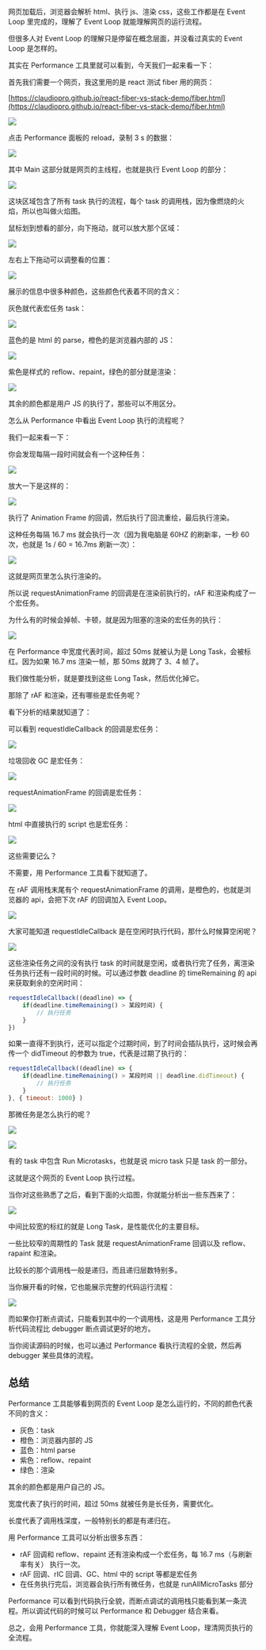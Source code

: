 网页加载后，浏览器会解析 html、执行 js、渲染 css，这些工作都是在 Event Loop 里完成的，理解了 Event Loop 就能理解网页的运行流程。

但很多人对 Event Loop 的理解只是停留在概念层面，并没看过真实的 Event Loop 是怎样的。

其实在 Performance 工具里就可以看到，今天我们一起来看一下：

首先我们需要一个网页，我这里用的是 react 测试 fiber 用的网页：

[https://claudiopro.github.io/react-fiber-vs-stack-demo/fiber.html](https://claudiopro.github.io/react-fiber-vs-stack-demo/fiber.html)

![](https://p6-juejin.byteimg.com/tos-cn-i-k3u1fbpfcp/7ee7f9b4ad1a4137a03a671bc5ba58e0~tplv-k3u1fbpfcp-watermark.image?)

点击 Performance 面板的 reload，录制 3 s 的数据：

![](https://p3-juejin.byteimg.com/tos-cn-i-k3u1fbpfcp/7c630e46f2624dfbb55db80b6be87e18~tplv-k3u1fbpfcp-watermark.image?)

其中 Main 这部分就是网页的主线程，也就是执行 Event Loop 的部分：

![](https://p9-juejin.byteimg.com/tos-cn-i-k3u1fbpfcp/5b96063054014c39b6d7ffa9a4fb1f40~tplv-k3u1fbpfcp-watermark.image?)

这块区域包含了所有 task 执行的流程，每个 task 的调用栈，因为像燃烧的火焰，所以也叫做火焰图。

鼠标划到想看的部分，向下拖动，就可以放大那个区域：

![](https://p9-juejin.byteimg.com/tos-cn-i-k3u1fbpfcp/7ea97e5cde004853a68315aab07c4fea~tplv-k3u1fbpfcp-watermark.image?)

左右上下拖动可以调整看的位置：

![](https://p3-juejin.byteimg.com/tos-cn-i-k3u1fbpfcp/919cad7201574741a798522e4c6eeceb~tplv-k3u1fbpfcp-watermark.image?)

展示的信息中很多种颜色，这些颜色代表着不同的含义：

灰色就代表宏任务 task：

![](https://p9-juejin.byteimg.com/tos-cn-i-k3u1fbpfcp/43f8048aba374c4da4935c3e6b91fcdf~tplv-k3u1fbpfcp-watermark.image?)

蓝色的是 html 的 parse，橙色的是浏览器内部的 JS：

![](https://p6-juejin.byteimg.com/tos-cn-i-k3u1fbpfcp/6203a905499a41c09d81bb207c8512f4~tplv-k3u1fbpfcp-watermark.image?)

紫色是样式的 reflow、repaint，绿色的部分就是渲染：

![](https://p6-juejin.byteimg.com/tos-cn-i-k3u1fbpfcp/adb88bbc108149c4aae9eba7c5d91c05~tplv-k3u1fbpfcp-watermark.image?)

其余的颜色都是用户 JS 的执行了，那些可以不用区分。

怎么从 Performance 中看出 Event Loop 执行的流程呢？

我们一起来看一下：

你会发现每隔一段时间就会有一个这种任务：

![](https://p9-juejin.byteimg.com/tos-cn-i-k3u1fbpfcp/b43e85e13beb454ea64bfbc2f166e1e9~tplv-k3u1fbpfcp-watermark.image?)

放大一下是这样的：

![](https://p3-juejin.byteimg.com/tos-cn-i-k3u1fbpfcp/fcbe336bab2b4b52909646dd6f8747e6~tplv-k3u1fbpfcp-watermark.image?)

执行了 Animation Frame 的回调，然后执行了回流重绘，最后执行渲染。

这种任务每隔 16.7 ms 就会执行一次（因为我电脑是 60HZ 的刷新率，一秒 60 次，也就是 1s / 60 = 16.7ms 刷新一次）：

![](https://p3-juejin.byteimg.com/tos-cn-i-k3u1fbpfcp/98e4df9c04394642b706ad7f5ab4c03a~tplv-k3u1fbpfcp-watermark.image?)

这就是网页里怎么执行渲染的。

所以说 requestAnimationFrame 的回调是在渲染前执行的，rAF 和渲染构成了一个宏任务。

为什么有的时候会掉帧、卡顿，就是因为阻塞的渲染的宏任务的执行：

![](https://p6-juejin.byteimg.com/tos-cn-i-k3u1fbpfcp/18ef87c912a7450aaafa6f45e8fdff04~tplv-k3u1fbpfcp-watermark.image?)

在 Performance 中宽度代表时间，超过 50ms 就被认为是 Long Task，会被标红。因为如果 16.7 ms 渲染一帧，那 50ms 就跨了 3、4 帧了。

我们做性能分析，就是要找到这些 Long Task，然后优化掉它。

那除了 rAF 和渲染，还有哪些是宏任务呢？

看下分析的结果就知道了：

可以看到 requestIdleCallback 的回调是宏任务：

![](https://p9-juejin.byteimg.com/tos-cn-i-k3u1fbpfcp/8bb1171ed9254660bbd109f11247287d~tplv-k3u1fbpfcp-watermark.image?)

垃圾回收 GC 是宏任务：

![](https://p6-juejin.byteimg.com/tos-cn-i-k3u1fbpfcp/a6fcd11ac5294fa3b8f3112866e24728~tplv-k3u1fbpfcp-watermark.image?)

requestAnimationFrame 的回调是宏任务：

![](https://p9-juejin.byteimg.com/tos-cn-i-k3u1fbpfcp/3eb80e69e6e646c5936fe75feec8bdd8~tplv-k3u1fbpfcp-watermark.image?)

html 中直接执行的 script 也是宏任务：

![](https://p6-juejin.byteimg.com/tos-cn-i-k3u1fbpfcp/4f638039cdf64311bade36a48ec547b0~tplv-k3u1fbpfcp-watermark.image?)

这些需要记么？

不需要，用 Performance 工具看下就知道了。

在 rAF 调用栈末尾有个 requestAnimationFrame 的调用，是橙色的，也就是浏览器的 api，会把下次 rAF 的回调加入 Event Loop。

![](https://p6-juejin.byteimg.com/tos-cn-i-k3u1fbpfcp/7c67eb4d5e5a473687dff436a073b764~tplv-k3u1fbpfcp-watermark.image?)

大家可能知道 requestIdleCallback 是在空闲时执行代码，那什么时候算空闲呢？

![](https://p6-juejin.byteimg.com/tos-cn-i-k3u1fbpfcp/06e147367ce34d9ca87b6288525b2036~tplv-k3u1fbpfcp-watermark.image?)

这些渲染任务之间的没有执行 task 的时间就是空闲，或者执行完了任务，离渲染任务执行还有一段时间的时候。可以通过参数 deadline 的 timeRemaining 的 api 来获取剩余的空闲时间：

```javascript
requestIdleCallback((deadline) => {
    if(deadline.timeRemaining() > 某段时间) {
        // 执行任务
    }
})
```
如果一直得不到执行，还可以指定个过期时间，到了时间会插队执行，这时候会再传一个 didTimeout 的参数为 true，代表是过期了执行的：

```javascript
requestIdleCallback((deadline) => {
    if(deadline.timeRemaining() > 某段时间 || deadline.didTimeout) {
        // 执行任务
    }
}, { timeout: 1000} )
```

那微任务是怎么执行的呢？

![](https://p6-juejin.byteimg.com/tos-cn-i-k3u1fbpfcp/c92d5c32abf444f68f6f45735bbec51c~tplv-k3u1fbpfcp-watermark.image?)


![](https://p3-juejin.byteimg.com/tos-cn-i-k3u1fbpfcp/fd98b061f69c4db6a0b4c20c4dd314ba~tplv-k3u1fbpfcp-watermark.image?)

有的 task 中包含 Run Microtasks，也就是说 micro task 只是 task 的一部分。

这就是这个网页的 Event Loop 执行过程。

当你对这些熟悉了之后，看到下面的火焰图，你就能分析出一些东西来了：

![](https://p6-juejin.byteimg.com/tos-cn-i-k3u1fbpfcp/c26885c1d4ba4cfd857bbd18105eec8c~tplv-k3u1fbpfcp-watermark.image?)

中间比较宽的标红的就是 Long Task，是性能优化的主要目标。

一些比较窄的周期性的 Task 就是 requestAnimationFrame 回调以及 reflow、rapaint 和渲染。

比较长的那个调用栈一般是递归，而且递归层数特别多。

当你展开看的时候，它也能展示完整的代码运行流程：

![](https://p3-juejin.byteimg.com/tos-cn-i-k3u1fbpfcp/fbf04df2a7554536a4b1c2d07d82b5e8~tplv-k3u1fbpfcp-watermark.image?)

而如果你打断点调试，只能看到其中的一个调用栈，这是用 Performance 工具分析代码流程比 debugger 断点调试更好的地方。

当你阅读源码的时候，也可以通过 Performance 看执行流程的全貌，然后再 debugger 某些具体的流程。

## 总结

Performance 工具能够看到网页的 Event Loop 是怎么运行的，不同的颜色代表不同的含义：

- 灰色：task
- 橙色：浏览器内部的 JS
- 蓝色：html parse
- 紫色：reflow、repaint
- 绿色：渲染

其余的颜色都是用户自己的 JS。

宽度代表了执行的时间，超过 50ms 就被任务是长任务，需要优化。

长度代表了调用栈深度，一般特别长的都是有递归在。

用 Performance 工具可以分析出很多东西：

- rAF 回调和 reflow、repaint 还有渲染构成一个宏任务，每 16.7 ms（与刷新率有关） 执行一次。
- rAF 回调、rIC 回调、GC、html 中的 script 等都是宏任务
- 在任务执行完后，浏览器会执行所有微任务，也就是 runAllMicroTasks 部分

Performance 可以看到代码执行全貌，而断点调试的调用栈只能看到某一条流程。所以调试代码的时候可以 Performance 和 Debugger 结合来看。

总之，会用 Performance 工具，你就能深入理解 Event Loop，理清网页执行的全流程。
